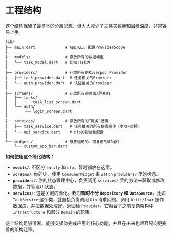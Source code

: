 # 工程结构

这个结构保留了最基本的分离思想，但大大减少了文件夹数量和层级深度，非常容易上手。

```
lib/
├── main.dart             # App入口，配置ProviderScope
│
├── models/               # 存放所有的数据模型
│   └── task_model.dart   # 比如Task类
│
├── providers/            # 存放所有的Riverpod Provider
│   ├── task_provider.dart  # 任务相关的Provider
│   └── auth_provider.dart  # 认证相关的Provider
│
├── screens/              # 存放所有的页面/屏幕UI
│   ├── tasks/
│   │   └── task_list_screen.dart
│   └── auth/
│       └── login_screen.dart
│
├── services/             # 存放所有的“服务”逻辑
│   ├── task_service.dart   # 任务相关的所有数据操作（本地+远程）
│   └── api_service.dart    # Dio的封装和配置
│
└── widgets/              # 存放通用的、可复用的UI组件
    └── custom_app_bar.dart
```

**如何使用这个简化结构：**

  * **`models/`**: 不区分 `entity` 和 `dto`，暂时都放在这里。
  * **`screens/`**: 你的UI，使用 `ConsumerWidget` 来 `watch` `providers/` 里的状态。
  * **`providers/`**: 你的状态管理中心，负责调用 `services/` 里的方法来获取或修改数据，并管理UI状态。
  * **`services/`**: 这是关键的简化。我们**暂时不分 `Repository` 和 `DataSource`**。比如 `TaskService` 这个类，就直接负责调用 `Dio` 请求网络、调用 `Drift/Isar` 操作数据库，并把数据处理好，返回给 `Provider`。它融合了之前复杂架构中 `Infrastructure` 和部分 `Domain` 的职责。

这个结构足够清晰，能够支撑你完成应用的核心功能，并且在未来也很容易向更完善的架构迁移。
